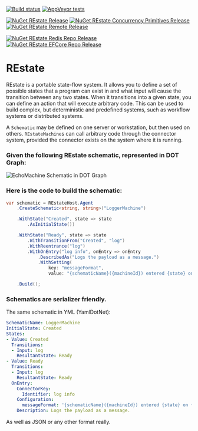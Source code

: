 [![Build status](https://ci.appveyor.com/api/projects/status/8ql1gahqjxcl8nlx/branch/master?svg=true)](https://ci.appveyor.com/project/psibr/restate-wuhpb/branch/master)
[![AppVeyor tests](https://img.shields.io/appveyor/tests/psibr/restate-wuhpb.svg?logo=appveyor)](https://ci.appveyor.com/project/psibr/restate-wuhpb/build/tests)

[![NuGet REstate Release](https://img.shields.io/nuget/v/REstate.svg?label=REstate)](https://www.nuget.org/packages/REstate)
[![NuGet REstate Concurrency Primitives Release](https://img.shields.io/nuget/v/REstate.Concurrency.Primitives.svg?label=REstate.Concurrency.Primitives)](https://www.nuget.org/packages/REstate.Concurrency.Primitives)
[![NuGet REstate Remote Release](https://img.shields.io/nuget/v/REstate.Remote.svg?label=REstate.Remote)](https://www.nuget.org/packages/REstate.Remote)

[![NuGet REstate Redis Repo Release](https://img.shields.io/nuget/v/REstate.Engine.Repositories.Redis.svg?label=REstate.Engine.Repositories.Redis)](https://www.nuget.org/packages/REstate.Engine.Repositories.Redis)
[![NuGet REstate EFCore Repo Release](https://img.shields.io/nuget/v/REstate.Engine.Repositories.Redis.svg?label=REstate.Engine.Repositories.EntityFrameworkCore)](https://www.nuget.org/packages/REstate.Engine.Repositories.EntityFrameworkCore)

# REstate

REstate is a portable state-flow system. It allows you to define a set of possible states that a program can exist in and what input will cause the transition between any two states. When it transitions into a given state, you can define an action that will execute arbitrary code. This can be used to build complex, but deterministic and predefined systems, such as workflow systems or distributed systems.

A `Schematic` may be defined on one server or workstation, but then used on others. `REstateMachine`s can call arbitrary code through the connector system, provided the connector exists on the system where it is running.

### Given the following REstate schematic, represented in DOT Graph:

![EchoMachine Schematic in DOT Graph](https://github.com/psibr/REstate.Engine/blob/master/LoggerMachine-Diagram.svg)

### Here is the code to build the schematic:

```csharp
var schematic = REstateHost.Agent
    .CreateSchematic<string, string>("LoggerMachine")

    .WithState("Created", state => state
        .AsInitialState())

    .WithState("Ready", state => state
        .WithTransitionFrom("Created", "log")
        .WithReentrance("log")
        .WithOnEntry("log info", onEntry => onEntry
            .DescribedAs("Logs the payload as a message.")
            .WithSetting(
                key: "messageFormat", 
                value: "{schematicName}({machineId}) entered {state} on {input}. Message: {payload}")))

    .Build();
```

### Schematics are serializer friendly.

The same schematic in YML (YamlDotNet):

```yml
SchematicName: LoggerMachine
InitialState: Created
States:
- Value: Created
  Transitions:
  - Input: log
    ResultantState: Ready
- Value: Ready
  Transitions:
  - Input: log
    ResultantState: Ready
  OnEntry:
    ConnectorKey:
      Identifier: log info
    Configuration:
      messageFormat: '{schematicName}({machineId}) entered {state} on {input}. Message: {payload}'
    Description: Logs the payload as a message.

```
As well as JSON or any other format really.

